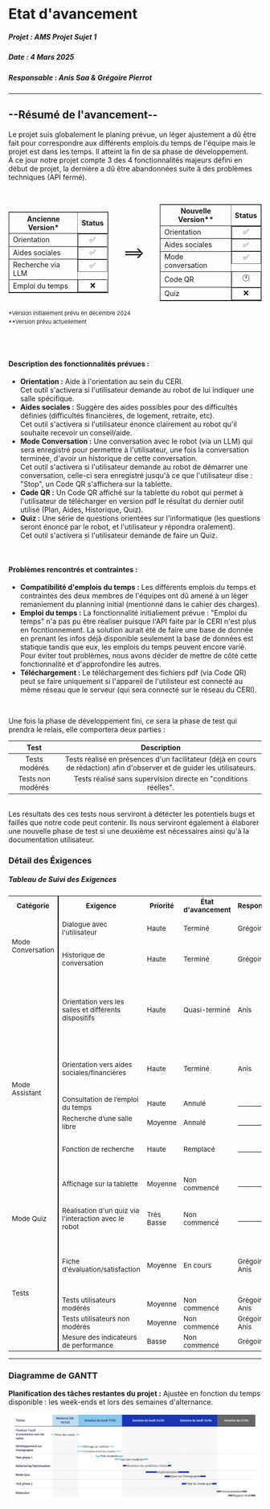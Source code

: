 # Etat d'avancement
##### Projet : AMS Projet Sujet 1
##### Date : 4 Mars 2025
##### Responsable : Anis Saa & Grégoire Pierrot

---

## --Résumé de l'avancement--

Le projet suis globalement le planing prévue, un léger ajustement a dû être fait pour correspondre aux différents emplois du temps de l'équipe mais le projet est dans les temps. Il atteint la fin de sa phase de développement.<br>
À ce jour notre projet compte 3 des 4 fonctionnalités majeurs défini en début de projet, la dernière a dû être abandonnées suite à des problèmes techniques (API fermé).

<br>

<div style="display:flex; align-items: center; justify-content: center;">
    <table border style="width:auto;">
        <tr>
            <th>Ancienne Version*</th>
            <th>Status</th>
        </tr>
        <tr>
            <td>Orientation</td>
            <td style="display:flex; justify-content:center">✅</td>
        </tr>
        <tr>
            <td>Aides sociales</td>
            <td style="display:flex;justify-content:center">✅</td>
        </tr>
        <tr>
            <td>Recherche via LLM</td>
            <td style="display:flex;justify-content:center">✅</td>
        </tr>
        <tr>
            <td>Emploi du temps</td>
            <td style="display:flex;justify-content:center">❌</td>
        </tr>
    </table>
    <div style="font-size: 2rem;margin:30px">==></div>
    <table border style="width:auto;">
        <tr>
            <th>Nouvelle Version**</th>
            <th>Status</th>
        </tr>
        <tr>
            <td>Orientation</td>
            <td style="display:flex;justify-content:center">✅</td>
        </tr>
        <tr>
            <td>Aides sociales</td>
            <td style="display:flex;justify-content:center">✅</td>
        </tr>
        <tr>
            <td>Mode conversation</td>
            <td style="display:flex;justify-content:center">✅</td>
        </tr>
        <tr>
            <td>Code QR</td>
            <td style="display:flex;justify-content:center">🕐</td>
        </tr>
        <tr>
            <td>Quiz</td>
            <td style="display:flex;justify-content:center">❌</td>
        </tr>
    </table>
</div>
<span style="font-size:11px">*Version initialement prévu en décembre 2024<br>**Version prévu actuellement</span>

<br><br>

#### Description des fonctionnalités prévues :
- **Orientation :** Aide à l'orientation au sein du CERI.<br>Cet outil s'activera si l'utilisateur demande au robot de lui indiquer une salle spécifique. 
- **Aides sociales :** Suggère des aides possibles pour des difficultés définies (difficultés financières, de logement, retraite, etc).<br>Cet outil s'activera si l'utilisateur énonce clairement au robot qu'il souhaite recevoir un conseil/aide.
- **Mode Conversation :** Une conversation avec le robot (via un LLM) qui sera enregistré pour permettre à l'utilisateur, une fois la conversation terminée, d'avoir un historique de cette conversation.<br>Cet outil s'activera si l'utilisateur demande au robot de démarrer une conversation, celle-ci sera enregistré jusqu'à ce que l'utilisateur dise : "Stop", un Code QR s'affichera sur la tablette.
- **Code QR :** Un Code QR affiché sur la tablette du robot qui permet à l'utilisateur de télécharger en version pdf le résultat du dernier outil utilisé (Plan, Aides, Historique, Quiz).
- **Quiz :** Une série de questions orientées sur l'informatique (les questions seront énoncé par le robot, et l'utilisateur y répondra oralement).<br>Cet outil s'activera si l'utilisateur demande de faire un Quiz.

<br>

#### Problèmes rencontrés et contraintes :
- **Compatibilité d'emplois du temps :** Les différents emplois du temps et contraintes des deux membres de l'équipes ont dû amené à un léger remaniement du planning initial (mentionné dans le cahier des charges).
- **Emploi du temps :** La fonctionnalité initialiement prévue : "Emploi du temps" n'a pas pu être réaliser puisque l'API faite par le CERI n'est plus en focntionnement. La solution aurait été de faire une base de donnée en prenant les infos déjà disponible seulement la base de données est statique tandis que eux, les emplois du temps peuvent encore varié. Pour éviter tout problèmes, nous avons décider de mettre de côté cette fonctionnalité et d'approfondire les autres.
- **Téléchargement :** Le téléchargement des fichiers pdf (via Code QR) peut se faire uniquement si l'appareil de l'utilisteur est connecté au même réseau que le serveur (qui sera connecté sur le réseau du CERI).

<br>

Une fois la phase de développement fini, ce sera la phase de test qui prendra le relais, elle comportera deux parties :

|Test               |Description                                                                                                                |
|:-----------------:|:-------------------------------------------------------------------------------------------------------------------------:|
|Tests modérés      |Tests réalisé en présences d'un facilitateur (déjà en cours de rédaction) afin d'observer et de guider les utilisateurs.   |
|Tests non modérés  |Tests réalisé sans supervision directe en "conditions réelles".                                                            |

<br>
Les résultats des ces tests nous serviront à détécter les potentiels bugs et failles que notre code peut contenir. Ils nous serviront également à élaborer une nouvelle phase de test si une deuxième est nécessaires ainsi qu'à la documentation utilisateur.


### Détail des Éxigences
##### Tableau de Suivi des Exigences

<table style="font-size:13.5px">
  <tr>
    <th>Catégorie</th>
    <th style="border-left: 2px solid black;">Exigence</th>
    <th>Priorité</th>
    <th>État d'avancement</th>
    <th>Responsable</th>
    <th>Commentaires</th>
  </tr>
  <tr>
    <td rowspan="2">Mode Conversation</td>
    <td style="border-left: 2px solid black;">Dialogue avec l'utilisateur</td>
    <td>Haute</td>
    <td>Terminé</td>
    <td>Grégoire</td>
    <td>L'utilisation du LLM Fireworks permets un dialogue cohérent</td>
  </tr>
  <tr>
    <td style="border-left: 2px solid black;">Historique de conversation</td>
    <td>Haute</td>
    <td>Terminé</td>
    <td>Grégoire</td>
    <td>Il est possible de visionner/télécharger l'historique via un QR Code</td>
  </tr>
  <tr>
    <td rowspan="6">Mode Assistant</td>
    <td style="border-left: 2px solid black;">Orientation vers les salles et différents dispositifs</td>
    <td>Haute</td>
    <td>Quasi-terminé</td>
    <td>Anis</td>
    <td>Le plan de base est prêt, il ne reste que le traçage des routes vers chaque salle.
        + Le plan est visionalbe sur son téléphone (via un QR Code).
    </td>
  </tr>
  <tr>
    <td style="border-left: 2px solid black;">Orientation vers aides sociales/financières</td>
    <td>Haute</td>
    <td>Terminé</td>
    <td>Anis</td>
    <td>Base de données complétée
        + Plus de détails sur l'aide sont consultable sur téléphone (via un QR Code).
    </td>
  </tr>
    <tr>
    <td style="border-left: 2px solid black;">Consultation de l’emploi du temps</td>
    <td>Haute</td>
    <td>Annulé</td>
    <td>____________</td>
    <td>API non fonctionnelle</td>
  </tr>
  <tr>
    <td style="border-left: 2px solid black;">Recherche d’une salle libre</td>
    <td>Moyenne</td>
    <td>Annulé</td>
    <td>____________</td>
    <td>API non fonctionnelle</td>
  </tr>
  <tr>
    <td style="border-left: 2px solid black;">Fonction de recherche</td>
    <td>Haute</td>
    <td>Remplacé</td>
    <td>____________</td>
    <td>Le mode conversation englobe déjà cette fonctionnalité</td>
  </tr>
    <tr>
    <td style="border-left: 2px solid black;">Affichage sur la tablette</td>
    <td>Moyenne</td>
    <td>Non commencé</td>
    <td>____________</td>
    <td>Testé sur un émulateur en attendant l'accès au robot</td>
  </tr>
    <tr>
    <td rowspan="1">Mode Quiz</td>
    <td style="border-left: 2px solid black;">Réalisation d'un quiz via l'interaction avec le robot</td>
    <td>Très Basse</td>
    <td>Non commencé</td>
    <td>____________</td>
    <td>C'est un ajout potentiel en cas de marge de temps suffisante</td>
  </tr>
  <tr>
    <td rowspan="4">Tests</td>
    <td style="border-left: 2px solid black;">Fiche d'évaluation/satisfaction</td>
    <td>Moyenne</td>
    <td>En cours</td>
    <td>Grégoire & Anis</td>
    <td>Questions en cours de rédaction. Un formulaire (réalisé avec GoogleForm) sera partagé en ligne afin de regrouper les avis de chacun.</td>
  </tr>
  <tr>
    <td style="border-left: 2px solid black;">Tests utilisateurs modérés</td>
    <td>Moyenne</td>
    <td>Non commencé</td>
    <td>Grégoire & Anis</td>
    <td>Préparation des scénarios de test</td>
  </tr>
  <tr>
    <td style="border-left: 2px solid black;">Tests utilisateurs non modérés</td>
    <td>Moyenne</td>
    <td>Non commencé</td>
    <td>Grégoire & Anis</td>
    <td></td>
  </tr>
  <tr>
    <td style="border-left: 2px solid black;">Mesure des indicateurs de performance</td>
    <td>Basse</td>
    <td>Non commencé</td>
    <td>Grégoire</td>
    <td>À définir après les premiers tests</td>
  </tr>
</table>

---

### Diagramme de GANTT
**Planification des tâches restantes du projet :**
Ajustée en fonction du temps disponible : les week-ends et lors des semaines d'alternance.

![digramme de GANTT](Gantt_AMS_projet.png)